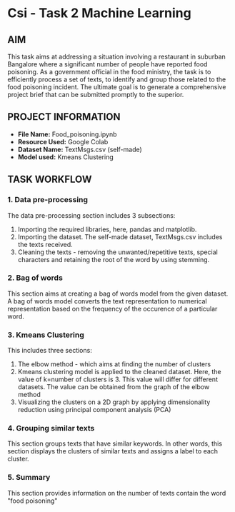 # Csi - Task 2 Machine Learning
## AIM
This task aims at addressing a situation involving a restaurant in suburban Bangalore where a significant number of people have reported food poisoning. As a government official in the food ministry, the task is to efficiently process a set of texts, to identify and group those related to the food poisoning incident. The ultimate goal is to generate a comprehensive project brief that can be submitted promptly to the superior.
## PROJECT INFORMATION
- **File Name:** Food_poisoning.ipynb 
- **Resource Used:** Google Colab
- **Dataset Name:** TextMsgs.csv (self-made)
- **Model used:** Kmeans Clustering
## TASK WORKFLOW
### 1. Data pre-processing
The data pre-processing section includes 3 subsections:
1. Importing the required libraries, here, pandas and matplotlib. 
2. Importing the dataset. The self-made dataset, TextMsgs.csv includes the texts received.
3. Cleaning the texts - removing the unwanted/repetitive texts, special characters and retaining the root of the word by using stemming.
### 2. Bag of words
This section aims at creating a bag of words model from the given dataset. A bag of words model converts the text representation to numerical representation based on the frequency of the occurence of a particular word.
### 3. Kmeans Clustering
This includes three sections:
1. The elbow method - which aims at finding the number of clusters
2. Kmeans clustering model is applied to the cleaned dataset. Here, the value of k=number of clusters is 3. This value will differ for different datasets. The  value can be obtained from the graph of the elbow method
3. Visualizing the clusters on a 2D graph by applying dimensionality reduction using principal component analysis (PCA)
### 4. Grouping similar texts
This section groups texts that have similar keywords. In other words, this section displays the clusters of similar texts and assigns a label to each cluster. 
### 5. Summary
This section provides information on the number of texts contain the word "food poisoning"
